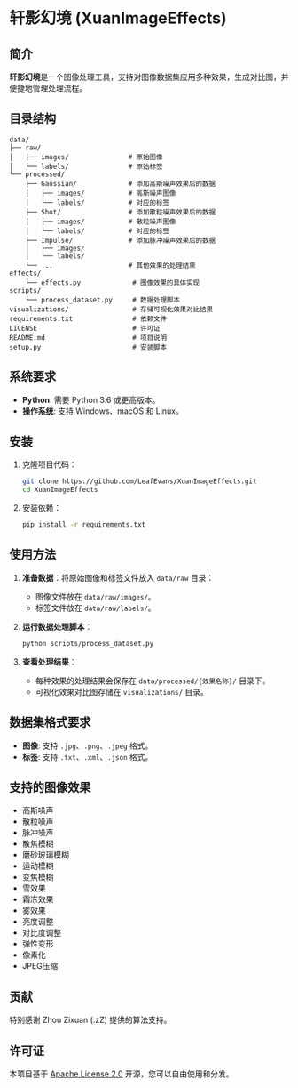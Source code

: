# 轩影幻境 (XuanImageEffects)

## 简介

**轩影幻境**是一个图像处理工具，支持对图像数据集应用多种效果，生成对比图，并便捷地管理处理流程。

## 目录结构

```
data/
├── raw/
│   ├── images/               # 原始图像
│   └── labels/               # 原始标签
└── processed/
    ├── Gaussian/             # 添加高斯噪声效果后的数据
    │   ├── images/           # 高斯噪声图像
    │   └── labels/           # 对应的标签
    ├── Shot/                 # 添加散粒噪声效果后的数据
    │   ├── images/           # 散粒噪声图像
    │   └── labels/           # 对应的标签
    ├── Impulse/              # 添加脉冲噪声效果后的数据
    │   ├── images/
    │   └── labels/
    └── ...                   # 其他效果的处理结果
effects/
    └── effects.py             # 图像效果的具体实现
scripts/
    └── process_dataset.py     # 数据处理脚本
visualizations/                # 存储可视化效果对比结果
requirements.txt               # 依赖文件
LICENSE                        # 许可证
README.md                      # 项目说明
setup.py                       # 安装脚本
```

## 系统要求

- **Python**: 需要 Python 3.6 或更高版本。
- **操作系统**: 支持 Windows、macOS 和 Linux。

## 安装

1. 克隆项目代码：

   ```bash
   git clone https://github.com/LeafEvans/XuanImageEffects.git
   cd XuanImageEffects
   ```

2. 安装依赖：

   ```bash
   pip install -r requirements.txt
   ```

## 使用方法

1. **准备数据**：将原始图像和标签文件放入 `data/raw` 目录：
   - 图像文件放在 `data/raw/images/`。
   - 标签文件放在 `data/raw/labels/`。

2. **运行数据处理脚本**：

   ```bash
   python scripts/process_dataset.py
   ```

3. **查看处理结果**：
   - 每种效果的处理结果会保存在 `data/processed/{效果名称}/` 目录下。
   - 可视化效果对比图存储在 `visualizations/` 目录。

## 数据集格式要求

- **图像**: 支持 `.jpg`、`.png`、`.jpeg` 格式。
- **标签**: 支持 `.txt`、`.xml`、`.json` 格式。

## 支持的图像效果

- 高斯噪声
- 散粒噪声
- 脉冲噪声
- 散焦模糊
- 磨砂玻璃模糊
- 运动模糊
- 变焦模糊
- 雪效果
- 霜冻效果
- 雾效果
- 亮度调整
- 对比度调整
- 弹性变形
- 像素化
- JPEG压缩

## 贡献

特别感谢 Zhou Zixuan (.zZ) 提供的算法支持。

## 许可证

本项目基于 [Apache License 2.0](LICENSE) 开源，您可以自由使用和分发。
